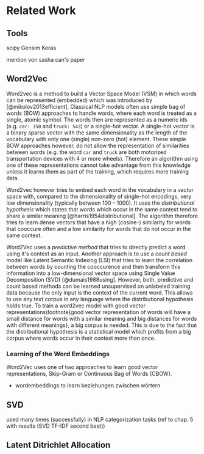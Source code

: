 # Related Work

## Tools

scipy
Gensim
Keras

mention von sasha can's paper

## Word2Vec

Word2vec is a method to build a Vector Space Model (VSM) in which words can be represented (embedded) which was introduced by [@mikolov2013efficient].
Classical NLP models often use simple bag of words (BOW) approaches to handle words, where each word is treated as a single, atomic symbol. The words then are represented as a numeric ids (e.g. ```car: 350``` and ```truck: 543```) or a single-hot vector. A single-hot vector is a binary sparse vector with the same dimensionality as the length of the vocabulary with only one (single) non-zero (hot) element. These simple BOW approaches however, do not allow the representation of similarities between words (e.g. the word ```car``` and ```truck``` are both motorized transportation devices with 4 or more wheels). Therefore an algorithm using one of these representations cannot take advantage from this knowledge unless it learns them as part of the training, which requires more training data.

Word2vec however tries to embed each word in the vocabulary in a vector space with, compared to the dimensionality of single-hot encodings, very low dimensionality (typically between 100 - 1000). It uses the *distributional hypothesis* which states that words which occur in the same context tend to share a similar meaning [@harris1954distributional]. The algorithm therefore tries to learn dense vectors that have a high (cosine-) similarity for words that cooccure often and a low similarity for words that do not occur in the same context.

Word2Vec uses a *predictive method* that tries to directly predict a word using it's context as an input. Another approach is to use a *count based* model like Latent Semantic Indexing (LSI) that tries to learn the correlation between words by counting the cooccurence and then transform this information into a low-dimensional vector space using Single Value Decomposition (SVD) [@dumais1988using]. However, both, predictive and count based methods can be learned unsupervised on unlabeled training data because the only input is the context of the current word. This allows to use any text corpus in any language where the distributional hypothesis holds true. To train a word2vec model with good vector representations\footnote{good vector representation of words will have a small distance for words with a similar meaning and big distances for words with different meanings}, a big corpus is needed. This is due to the fact that the distributional hypothesis is a statistical model which profits from a big corpus where words occur in their context more than once.

### Learning of the Word Embeddings

Word2Vec uses one of two approaches to learn good vector representations, Skip-Gram or Continuous Bag of Words (CBOW). 


- wordembeddings to learn beziehungen zwischen wörtern


## SVD
used many times (successfully) in NLP categorization tasks (ref to chap. 5 with results (SVD TF-IDF second best))

## Latent Ditrichlet Allocation

